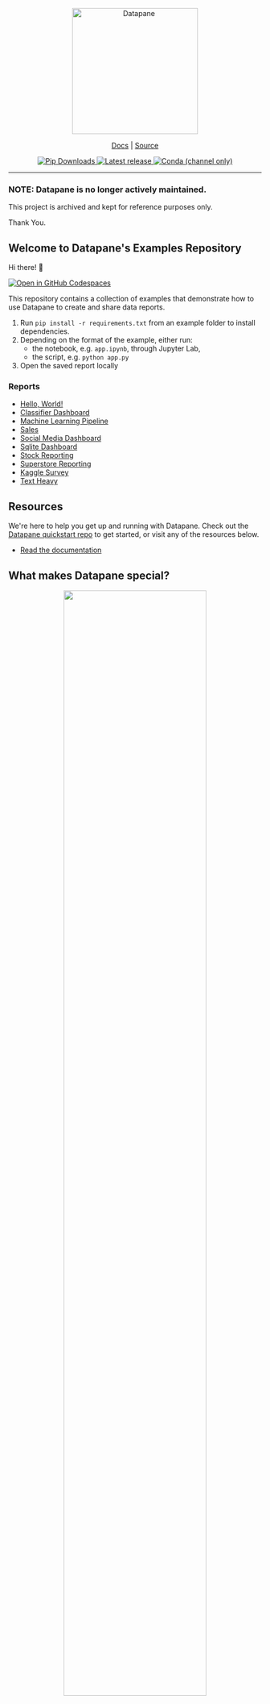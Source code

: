 <p align="center">
  <a href="https://datapane.com">
    <img src="https://datapane-cdn.com/static/v1/datapane-logo-dark.svg.br" width="250px" alt="Datapane" />
  </a>
</p>
<p align="center">
  <a href="https://docs.datapane.com">Docs</a> |
  <a href="https://github.com/datapane/datapane">Source</a>
</p>
<p align='center'>
  <a href="https://pypi.org/project/datapane/">
      <img src="https://img.shields.io/pypi/dm/datapane?label=pip%20downloads" alt="Pip Downloads" />
  </a>
  <a href="https://pypi.org/project/datapane/">
      <img src="https://img.shields.io/pypi/v/datapane?color=blue" alt="Latest release" />
  </a>
  <a href="https://anaconda.org/conda-forge/datapane">
      <img alt="Conda (channel only)" src="https://img.shields.io/conda/vn/conda-forge/datapane">
  </a>
</p>

---

### NOTE: Datapane is no longer actively maintained.

This project is archived and kept for reference purposes only.

Thank You.

## Welcome to Datapane's Examples Repository

Hi there! 👋

[![Open in GitHub Codespaces](https://github.com/codespaces/badge.svg)](https://github.com/codespaces/new?hide_repo_select=true&ref=main&repo=587390080&devcontainer_path=.devcontainer%2Fdevcontainer.json)

This repository contains a collection of examples that demonstrate how to use Datapane to create and share data reports.

1. Run `pip install -r requirements.txt` from an example folder to install dependencies.
1. Depending on the format of the example, either run:
    - the notebook, e.g. `app.ipynb`, through Jupyter Lab,
    - the script, e.g. `python app.py`
1. Open the saved report locally


### Reports

- [Hello, World!](./reports/hello-world/report.ipynb)
- [Classifier Dashboard](./reports/classifier-dashboard/report.ipynb)
- [Machine Learning Pipeline](./reports/machine-learning-pipeline/report.ipynb)
- [Sales](./reports/sales-report/report.ipynb)
- [Social Media Dashboard](./reports/social-media-dashboard/report.ipynb)
- [Sqlite Dashboard](./reports/sqlite-dashboard/report.ipynb)
- [Stock Reporting](./reports/stock-reporting/report.ipynb)
- [Superstore Reporting](./reports/superstore-reporting/report.ipynb)
- [Kaggle Survey](./reports/survey-data-report/report.ipynb)
- [Text Heavy](./reports/text-heavy-report/report.py)

## Resources

We're here to help you get up and running with Datapane. Check out the [Datapane quickstart repo](https://github.com/datapane/dp-quickstart/) to get started, or visit any of the resources below.

- [Read the documentation](https://docs.datapane.com)

## What makes Datapane special?

<p align="center">
  <a href="https://datapane.com">
    <img src="https://user-images.githubusercontent.com/3541695/176545400-919a327d-ddee-4755-b29f-bf85fbfdb4ef.png"  width='75%'>
  </a>
</p>

- **Static generation:** Sharing an app shouldn't require deploying an app. Render a standalone HTML bundle which you can share or host on the web.
- **API-first and programmatic:** Programmatically generate apps from inside of Spark, Airflow, or Jupyter. Schedule updates to build real-time dashboards.
- **Dynamic front-end components**: Say goodbye to writing HTML. Build apps from a set of interactive components, like DataTables, tabs, and selects.


